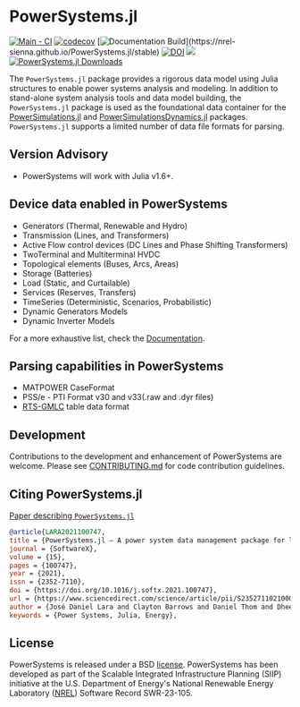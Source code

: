 # PowerSystems.jl

[![Main - CI](https://github.com/NREL-Sienna/PowerSystems.jl/workflows/Main%20-%20CI/badge.svg)](https://github.com/NREL-Sienna/PowerSystems.jl/actions/workflows/main-tests.yml)
[![codecov](https://codecov.io/gh/NREL-Sienna/PowerSystems.jl/branch/main/graph/badge.svg)](https://codecov.io/gh/NREL-Sienna/PowerSystems.jl)
[![Documentation Build](https://github.com/NREL-Sienna/PowerSystems.jl/workflows/Documentation/badge.svg?)](https://nrel-sienna.github.io/PowerSystems.jl/stable)
[![DOI](https://zenodo.org/badge/114039584.svg)](https://zenodo.org/badge/latestdoi/114039584)
[<img src="https://img.shields.io/badge/slack-@Sienna/PSY-sienna.svg?logo=slack">](https://join.slack.com/t/nrel-sienna/shared_invite/zt-glam9vdu-o8A9TwZTZqqNTKHa7q3BpQ)
[![PowerSystems.jl Downloads](https://img.shields.io/badge/dynamic/json?url=http%3A%2F%2Fjuliapkgstats.com%2Fapi%2Fv1%2Ftotal_downloads%2FPowerSystems&query=total_requests&label=Downloads)](http://juliapkgstats.com/pkg/PowerSystems)


The `PowerSystems.jl` package provides a rigorous data model using Julia structures to enable power systems analysis and modeling. In addition to stand-alone system analysis tools and data model building, the `PowerSystems.jl` package is used as the foundational data container for the [PowerSimulations.jl](https://github.com/NREL/PowerSimulations.jl) and [PowerSimulationsDynamics.jl](https://github.com/NREL-Sienna/PowerSimulationsDynamics.jl) packages. `PowerSystems.jl` supports a limited number of data file formats for parsing.

## Version Advisory

- PowerSystems will work with Julia v1.6+.

## Device data enabled in PowerSystems

- Generators (Thermal, Renewable and Hydro)
- Transmission (Lines, and Transformers)
- Active Flow control devices (DC Lines and Phase Shifting Transformers)
- TwoTerminal and Multiterminal HVDC
- Topological elements (Buses, Arcs, Areas)
- Storage (Batteries)
- Load (Static, and Curtailable)
- Services (Reserves, Transfers)
- TimeSeries (Deterministic, Scenarios, Probabilistic)
- Dynamic Generators Models
- Dynamic Inverter Models

For a more exhaustive list, check the [Documentation](https://nrel-sienna.github.io/PowerSystems.jl/stable).

## Parsing capabilities in PowerSystems

- MATPOWER CaseFormat
- PSS/e - PTI Format v30 and v33(.raw and .dyr files) 
- [RTS-GMLC](https://github.com/GridMod/RTS-GMLC/tree/main/RTS_Data/SourceData) table data format

## Development

Contributions to the development and enhancement of PowerSystems are welcome. Please see
[CONTRIBUTING.md](https://github.com/NREL/PowerSystems.jl/blob/main/CONTRIBUTING.md) for
code contribution guidelines.

## Citing PowerSystems.jl

[Paper describing `PowerSystems.jl`](https://www.sciencedirect.com/science/article/pii/S2352711021000765)

```bibtex
@article{LARA2021100747,
title = {PowerSystems.jl — A power system data management package for large scale modeling},
journal = {SoftwareX},
volume = {15},
pages = {100747},
year = {2021},
issn = {2352-7110},
doi = {https://doi.org/10.1016/j.softx.2021.100747},
url = {https://www.sciencedirect.com/science/article/pii/S2352711021000765},
author = {José Daniel Lara and Clayton Barrows and Daniel Thom and Dheepak Krishnamurthy and Duncan Callaway},
keywords = {Power Systems, Julia, Energy},
```

## License

PowerSystems is released under a BSD [license](https://github.com/NREL/PowerSystems.jl/blob/main/LICENSE).
PowerSystems has been developed as part of the Scalable Integrated Infrastructure Planning (SIIP)
initiative at the U.S. Department of Energy's National Renewable Energy Laboratory ([NREL](https://www.nrel.gov/)) Software Record SWR-23-105.
